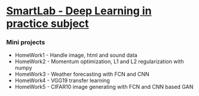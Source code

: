 # [SmartLab - Deep Learning in practice subject](http://smartlab.tmit.bme.hu/oktatas-deep-learning)
### Mini projects

* HomeWork1 - Handle image, html and sound data
* HomeWork2 - Momentum optimization, L1 and L2 regularization with numpy
* HomeWork3 - Weather forecasting with FCN and CNN
* HomeWork4 - VGG19 transfer learning 
* HomeWork5 - CIFAR10 image generating with FCN and CNN based GAN
